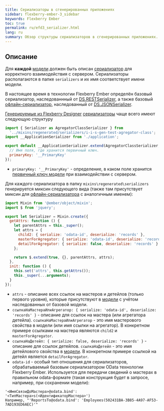 ```yaml
---
title: Сериализаторы в сгенерированных приложениях
sidebar: flexberry-ember-3_sidebar
keywords: Flexberry Ember
toc: true
permalink: ru/efd3_serializer.html
lang: ru
summary: Обзор структуры сериализаторов в сгенерированных приложениях.
---
```


## Описание

Для **каждой** [модели](https://guides.emberjs.com/v3.1.0/models/defining-models/) должен быть описан [сериализатор](https://guides.emberjs.com/v3.1.0/models/customizing-serializers/) для корректного взаимодействия с сервером. Сериализаторы располагаются в папке `serializers` и их имя соответствует имени модели.

В настоящее время в технологии Flexberry Ember определён базовый сериализатор, наследованнный от [DS.RESTSerializer](http://emberjs.com/api/data/classes/DS.RESTSerializer.html), а также базовый [офлайн-сериализатор](), наследованный от [DS.JSONSerializer](http://emberjs.com/api/data/classes/DS.JSONSerializer.html).

[Генерируемые из Flexberry Designer](efd3_generated-app-structure.html) [сериализаторы](https://guides.emberjs.com/v3.1.0/models/customizing-serializers/) чаще всего имеют следующую структуру

```js
import { Serializer as AgregatorClassSerializer } from
  '../mixins/regenerated/serializers/i-i-s-gen-test-agregator-class';
import __ApplicationSerializer from './application';

export default __ApplicationSerializer.extend(AgregatorClassSerializer, {
  // Имя поля, где хранится первичный ключ.
  primaryKey: '__PrimaryKey'
});
```

* `primaryKey: '__PrimaryKey'` - определение, в каком поле хранится [первичный ключ модели](efd3_model.html) при взаимодействии с сервером.

Для каждого сериализатора в папку `mixins\regenerated\serializers` генерируется миксин следующего вида (также там присутствует миксин для [офлайн-сериализатора]() с аналогичным именем):

```js
import Mixin from '@ember/object/mixin';
import $ from 'jquery';

export let Serializer = Mixin.create({
  getAttrs: function () {
    let parentAttrs = this._super();
    let attrs = {
      child2: { serialize: 'odata-id', deserialize: 'records' },
      masterForAgregator: { serialize: 'odata-id', deserialize: 'records' },
      detailForAgregator: { serialize: false, deserialize: 'records' }
    };

    return $.extend(true, {}, parentAttrs, attrs);
  },
  init: function () {
    this.set('attrs', this.getAttrs());
    this._super(...arguments);
  }
});
```

* `attrs` - описание всех ссылок на мастеров и детейлов (только первого уровня), которые присутствуют в [модели](efd3_model.html) с учётом наследованных от базовой модели.
* `ссылкаНаМастераИлиАгрегатор: { serialize: 'odata-id', deserialize: 'records' }` - описание для ссылок на мастера (или агрегатора детейла). `ссылкаНаМастераИлиАгрегатор` - это имя мастерового свойства в модели (или имя ссылки на агрегатор). В конкретном примере ссылками на мастера являются `child2` и `masterForAgregator`.
* `ссылкаНаДетейл: { serialize: false, deserialize: 'records' }` - описание для ссылок детейлов. `ссылкаНаДетейл` - это имя детейлового свойства в [модели](efd3_model.html). В конкретном примере ссылкой на детейл является `detailForAgregator`.
* `odata-id` - особый тип отношения для сериализаторов, обрабатываемый базовым сериализатором OData технологии Flexberry Ember. Используется для передачи сведений о мастерах в правильном odata-формате (такая конструкция будет в запросе, например, при сохранении модели): 

```
'<ИмяСвязиДоМастера>@odata.bind': '<ТипМастера>s(<ИдентификаторМастера>')
Например, "'ReportsTo@odata.bind': 'Employees(502431BA-3B85-4A97-AF53-7AD193ED6AEC)'"
```
